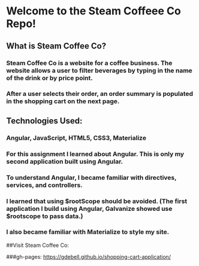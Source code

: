 # Welcome to the Steam Coffeee Co Repo!

## What is Steam Coffee Co?

### Steam Coffee Co is a website for a coffee business.  The website allows a user to filter beverages by typing in the name of the drink or by price point.
### After a user selects their order, an order summary is populated in the shopping cart on the next page.



## Technologies Used:

### Angular, JavaScript, HTML5, CSS3, Materialize
### For this assignment I learned about Angular.  This is only my second application built using Angular.  
### To understand Angular, I became familiar with directives, services, and controllers.    
### I learned that using $rootScope should be avoided.  (The first application I build using Angular, Galvanize showed use $rootscope to pass data.)
### I also became familiar with Materialize to style my site. 




##Visit Steam Coffee Co:

###gh-pages: https://gdebell.github.io/shopping-cart-application/


